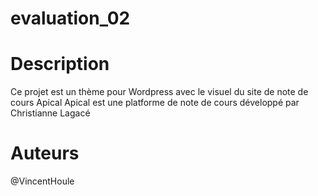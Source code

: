 # evaluation_02

# Description
Ce projet est un thème pour Wordpress avec le visuel du site de note de cours Apical
Apical est une platforme de note de cours développé par Christianne Lagacé

# Auteurs
@VincentHoule
